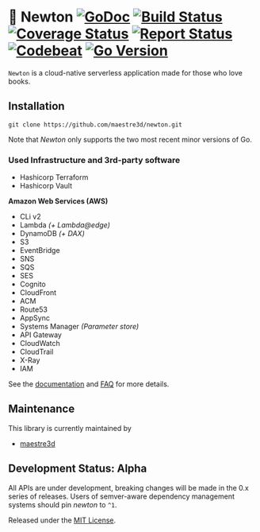 # :book: Newton [![GoDoc][doc-img]][doc] [![Build Status][ci-img]][ci] [![Coverage Status][cov-img]][cov] [![Report Status][rep-img]][rep] [![Codebeat][beat-img]][beat] [![Go Version][go-img]][go]
`Newton` is a cloud-native serverless application made for those who love books.

## Installation

`git clone https://github.com/maestre3d/newton.git`

Note that _Newton_ only supports the two most recent minor versions of Go.

### Used Infrastructure and 3rd-party software
- Hashicorp Terraform
- Hashicorp Vault

**Amazon Web Services (AWS)**
- CLi v2
- Lambda _(+ Lambda@edge)_
- DynamoDB _(+ DAX)_
- S3
- EventBridge
- SNS
- SQS
- SES
- Cognito
- CloudFront
- ACM
- Route53
- AppSync
- Systems Manager _(Parameter store)_
- API Gateway
- CloudWatch
- CloudTrail
- X-Ray
- IAM

See the [documentation][docs] and [FAQ](FAQ.md) for more details.

## Maintenance
This library is currently maintained by
- [maestre3d][maintainer]

## Development Status: Alpha

All APIs are under development, breaking changes will be made in the 0.x series
of releases. Users of semver-aware dependency management systems should pin
_newton_ to `^1`.

Released under the [MIT License](LICENSE).

[doc-img]: https://pkg.go.dev/badge/github.com/maestre3d/newton
[doc]: https://pkg.go.dev/github.com/maestre3d/newton
[docs]: https://github.com/maestre3d/newton/tree/master/docs
[ci-img]: https://github.com/maestre3d/newton/workflows/Go/badge.svg?branch=master
[ci]: https://github.com/maestre3d/newton/actions
[go-img]: https://img.shields.io/github/go-mod/go-version/maestre3d/newton?style=square
[go]: https://github.com/maestre3d/newton/blob/master/go.mod
[rep-img]: https://goreportcard.com/badge/github.com/maestre3d/newton
[rep]: https://goreportcard.com/report/github.com/maestre3d/newton
[beat-img]: https://codebeat.co/badges/4975a107-1936-49bf-a169-e5ba3bb90a6b
[beat]: https://codebeat.co/projects/github-com-maestre3d-newton-master
[cov-img]: https://codecov.io/gh/maestre3d/newton/branch/master/graph/badge.svg
[cov]: https://codecov.io/gh/maestre3d/newton
[maintainer]: https://github.com/maestre3d
